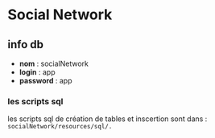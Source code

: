 # Social Network

## info db
* **nom** : socialNetwork
* **login** : app
* **password** : app

### les scripts sql
les scripts sql de création de tables et inscertion sont dans :
`socialNetwork/resources/sql/.`